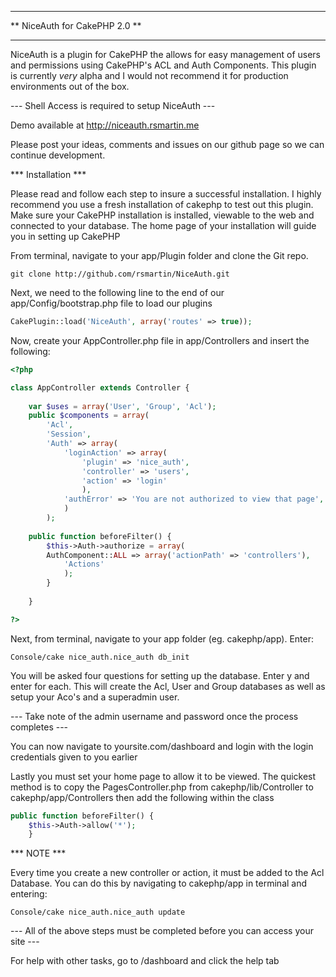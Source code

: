 ******************************
** NiceAuth for CakePHP 2.0 **
******************************

NiceAuth is a plugin for CakePHP the allows for easy management of users and permissions using CakePHP's ACL and Auth Components.
This plugin is currently *very* alpha and I would not recommend it for production environments out of the box.

--- Shell Access is required to setup NiceAuth ---

Demo available at http://niceauth.rsmartin.me

Please post your ideas, comments and issues on our github page so we can continue development.

*** Installation ***

Please read and follow each step to insure a successful installation.
I highly recommend you use a fresh installation of cakephp to test out this plugin.
Make sure your CakePHP installation is installed, viewable to the web and connected to your database.
The home page of your installation will guide you in setting up CakePHP

From terminal, navigate to your app/Plugin folder and clone the Git repo.

```
git clone http://github.com/rsmartin/NiceAuth.git
```

Next, we need to the following line to the end of our app/Config/bootstrap.php file to load our plugins

```php
CakePlugin::load('NiceAuth', array('routes' => true));
```

Now, create your AppController.php file in app/Controllers and insert the following:

```php
<?php

class AppController extends Controller {
	
	var $uses = array('User', 'Group', 'Acl');
	public $components = array(
		'Acl',
		'Session',
		'Auth' => array(
			'loginAction' => array(
				'plugin' => 'nice_auth',
				'controller' => 'users',
				'action' => 'login'
				),
			'authError' => 'You are not authorized to view that page',
			)
		);
		
	public function beforeFilter() {
		$this->Auth->authorize = array(
    	AuthComponent::ALL => array('actionPath' => 'controllers'),
    		'Actions'
			);
		}
  
	}

?>
```

Next, from terminal, navigate to your app folder (eg. cakephp/app). Enter:

	Console/cake nice_auth.nice_auth db_init

You will be asked four questions for setting up the database. Enter y and enter for each.
This will create the Acl, User and Group databases as well as setup your Aco's and a superadmin user.

--- Take note of the admin username and password once the process completes ---

You can now navigate to yoursite.com/dashboard and login with the login credentials given to you earlier

Lastly you must set your home page to allow it to be viewed. The quickest method is to copy the PagesController.php from cakephp/lib/Controller to cakephp/app/Controllers then add the following within the class

```php
public function beforeFilter() {
	$this->Auth->allow('*');
	}
```

*** NOTE ***

Every time you create a new controller or action, it must be added to the Acl Database.
You can do this by navigating to cakephp/app in terminal and entering:

```	
Console/cake nice_auth.nice_auth update
```

--- All of the above steps must be completed before you can access your site ---

For help with other tasks, go to /dashboard and click the help tab